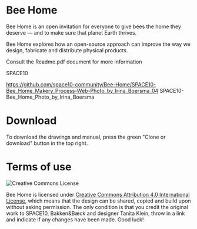 # Bee Home
 Bee Home is an open invitation for everyone to give bees the home they deserve — and to make sure that planet Earth thrives.

 Bee Home explores how an open-source approach can improve the way we design, fabricate and distribute physical products.

 Consult the Readme.pdf document for more information

 SPACE10
 
 
 https://github.com/space10-community/Bee-Home/SPACE10-Bee_Home_Makery_Process-Web-Photo_by_Irina_Boersma_04
 SPACE10-Bee_Home_Photo_by_Irina_Boersma
 
 
# Download

To download the drawings and manual, press the green "Clone or download" button in the top right.

# Terms of use

![Creative Commons License](https://i.creativecommons.org/l/by/4.0/88x31.png)

Bee Home is licensed under [Creative Commons Attribution 4.0 International License](https://creativecommons.org/licenses/by/4.0/), which means that the design can be shared, copied and build upon without asking permission. The only condition is that you credit the original work to SPACE10, Bakken&Bæck and designer Tanita Klein, throw in a link and indicate if any changes have been made.
Good luck!
